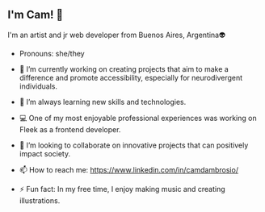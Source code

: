 ## I'm Cam! 👋

I'm an artist and jr web developer from Buenos Aires, Argentina👽
- Pronouns: she/they

- 🔭 I’m currently working on creating projects that aim to make a difference and promote accessibility, especially for neurodivergent individuals.
- 🌱 I’m always learning new skills and technologies.
- 💻 One of my most enjoyable professional experiences was working on Fleek as a frontend developer.
- 👯 I’m looking to collaborate on innovative projects that can positively impact society.
- 📫 How to reach me: https://www.linkedin.com/in/camdambrosio/
- ⚡ Fun fact: In my free time, I enjoy making music and creating illustrations. 
<!--
**camdd/camdd** is a ✨ _special_ ✨ repository because its `README.md` (this file) appears on your GitHub profile.

Here are some ideas to get you started:

- 🔭 I’m currently working on ...
- 🌱 I’m currently learning ...
- 👯 I’m looking to collaborate on ...
- 🤔 I’m looking for help with ...
- 💬 Ask me about ...
- 📫 How to reach me: ...
- 😄 Pronouns: ...
- ⚡ Fun fact: ...
-->
